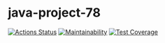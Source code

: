 # java-project-78

[![Actions Status](https://github.com/Denis-Shakhurov/java-project-78/actions/workflows/hexlet-check.yml/badge.svg)](https://github.com/Denis-Shakhurov/java-project-78/actions)
[![Maintainability](https://api.codeclimate.com/v1/badges/91072a2e44655184e44c/maintainability)](https://codeclimate.com/github/Denis-Shakhurov/java-project-78/maintainability)
[![Test Coverage](https://api.codeclimate.com/v1/badges/91072a2e44655184e44c/test_coverage)](https://codeclimate.com/github/Denis-Shakhurov/java-project-78/test_coverage)
